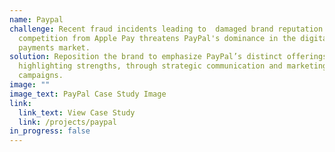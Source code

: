 ```yaml
---
name: Paypal
challenge: Recent fraud incidents leading to  damaged brand reputation and
  competition from Apple Pay threatens PayPal's dominance in the digital
  payments market.
solution: Reposition the brand to emphasize PayPal’s distinct offerings,
  highlighting strengths, through strategic communication and marketing
  campaigns.
image: ""
image_text: PayPal Case Study Image
link:
  link_text: View Case Study
  link: /projects/paypal
in_progress: false
---
```

